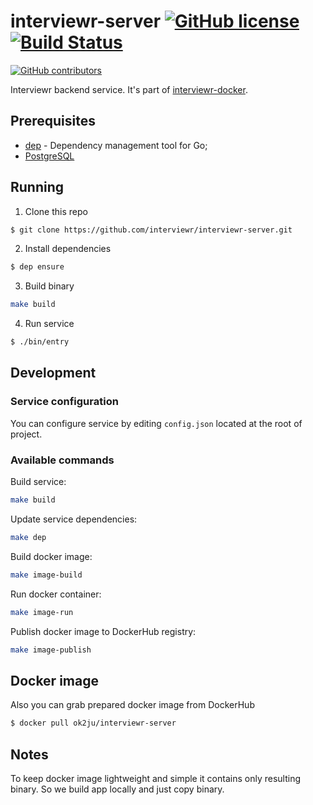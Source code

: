 # interviewr-server [![GitHub license](https://img.shields.io/badge/license-MIT-blue.svg)]( https://github.com/interviewr/interviewr-server/blob/develop/LICENSE) [![Build Status](https://travis-ci.org/interviewr/interviewr-server.svg?branch=develop)](https://travis-ci.org/interviewr/interviewr-server)
[![GitHub contributors](https://img.shields.io/github/contributors/cdnjs/cdnjs.svg?style=flat-square)](https://github.com/interviewr/interviewr-server/graphs/contributors)

Interviewr backend service. It's part of [interviewr-docker](https://github.com/interviewr/interviewr-docker).

## Prerequisites
* [dep](https://golang.github.io/dep/) - Dependency management tool for Go;
* [PostgreSQL](https://www.postgresql.org/)

## Running
1. Clone this repo
```sh
$ git clone https://github.com/interviewr/interviewr-server.git
```
2. Install dependencies
```sh
$ dep ensure
```
3. Build binary
```sh
make build
```
4. Run service
```sh
$ ./bin/entry
```

## Development
### Service configuration
You can configure service by editing `config.json` located at the root of project.

### Available commands
Build service:
```sh
make build
```
Update service dependencies:
```sh
make dep
```
Build docker image:
```sh
make image-build
```
Run docker container:
```sh
make image-run
```
Publish docker image to DockerHub registry:
```sh
make image-publish
```

## Docker image
Also you can grab prepared docker image from DockerHub
```sh
$ docker pull ok2ju/interviewr-server
```

## Notes
To keep docker image lightweight and simple it contains only resulting binary. So we build app locally and just copy binary.
